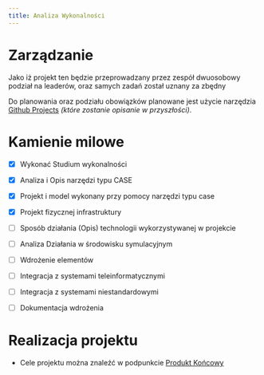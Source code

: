 ```yaml
---
title: Analiza Wykonalności
---
```

# Zarządzanie
Jako iż projekt ten będzie przeprowadzany przez zespół dwuosobowy podział na leaderów, oraz samych zadań został uznany za zbędny

Do planowania oraz podziału obowiązków planowane jest użycie narzędzia [Github Projects](https://docs.github.com/en/issues/planning-and-tracking-with-projects/learning-about-projects/about-projects) *(które zostanie opisanie w przyszłości)*.

# Kamienie milowe
- [X] Wykonać Studium wykonalności
- [X] Analiza i Opis narzędzi typu CASE
- [X] Projekt i model wykonany przy pomocy narzędzi typu case
- [X] Projekt fizycznej infrastruktury
- [ ] Sposób działania (Opis) technologii wykorzystywanej w projekcie
- [ ] Analiza Działania w środowisku symulacyjnym
- [ ] Wdrożenie elementów
- [ ] Integracja z systemami teleinformatycznymi
- [ ] Integracja z systemami niestandardowymi
- [ ] Dokumentacja wdrożenia


# Realizacja projektu

- Cele projektu można znaleźć w podpunkcie [Produkt Końcowy](projekt-uslug/produkt-koncowy.md)


